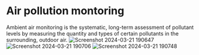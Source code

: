 # Air pollution montoring
Ambient air monitoring is the systematic, long-term assessment of pollutant levels by measuring the quantity and types of certain pollutants in the surrounding, outdoor air.
![Screenshot 2024-03-21 190647](https://github.com/Bhavitha14/Airpollutionmontitoring/assets/139752681/16387b7c-553b-42b2-96db-43f739093db0)
![Screenshot 2024-03-21 190706](https://github.com/Bhavitha14/Airpollutionmontitoring/assets/139752681/ebeb253b-4215-45d4-96db-5b2c9a9d5825)
![Screenshot 2024-03-21 190748](https://github.com/Bhavitha14/Airpollutionmontitoring/assets/139752681/5e51a567-aed9-4041-beef-34e8fdf9ca91)



